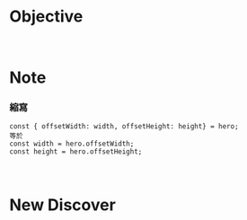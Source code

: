 # Objective



<br>

# Note
### 縮寫
```
const { offsetWidth: width, offsetHeight: height} = hero;
等於
const width = hero.offsetWidth;
const height = hero.offsetHeight;
```

<br>

# New Discover
